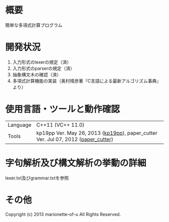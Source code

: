 ﻿# 概要
簡単な多項式計算プログラム

# 開発状況
1. 入力形式のlexerの規定（済）
2. 入力形式のparserの規定（済）
3. 抽象構文木の確認（済）
4. 多項式計算機能の実装（奥村晴彦著『C言語による最新アルゴリズム事典』より）

# 使用言語・ツールと動作確認
<table>
<tr><td>Language</td><td>C++11 (VC++ 11.0)</td></tr>
<tr><td>Tools</td><td>kp19pp Ver. May 26, 2013 (<a href="https://github.com/marionette-of-u/kp19pp">kp19pp</a>), paper_cutter Ver. Jul 07, 2012 (<a href="https://github.com/marionette-of-u/paper_cutter">paper_cutter</a>)</td></tr>
</table>

# 字句解析及び構文解析の挙動の詳細
lexer.txt及びgrammar.txtを参照

# その他
Copyright (c) 2013 marionette-of-u All Rights Reserved.

